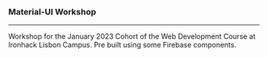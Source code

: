 ### Material-UI Workshop
___

Workshop for the January 2023 Cohort of the Web Development Course at Ironhack Lisbon Campus.
Pre built using some Firebase components.